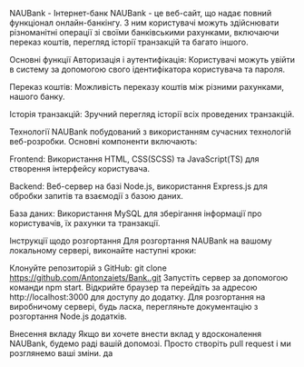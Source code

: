 NAUBank - Інтернет-банк
NAUBank - це веб-сайт, що надає повний функціонал онлайн-банкінгу. З ним користувачі можуть здійснювати різноманітні операції зі своїми банківськими рахунками, включаючи переказ коштів, перегляд історії транзакцій та багато іншого.

Основні функції
Авторизація і аутентифікація: Користувачі можуть увійти в систему за допомогою свого ідентифікатора користувача та пароля.

Переказ коштів: Можливість переказу коштів між різними рахунками, нашого банку.

Історія транзакцій: Зручний перегляд історії всіх проведених транзакцій.

Технології
NAUBank побудований з використанням сучасних технологій веб-розробки. Основні компоненти включають:

Frontend: Використання HTML, CSS(SCSS) та JavaScript(TS) для створення інтерфейсу користувача.

Backend: Веб-сервер на базі Node.js, використання Express.js для обробки запитів та взаємодії з базою даних.

База даних: Використання MySQL для зберігання інформації про користувачів, їх рахунки та транзакції.

Інструкції щодо розгортання
Для розгортання NAUBank на вашому локальному сервері, виконайте наступні кроки:

Клонуйте репозиторій з GitHub: git clone https://github.com/Antonzaiets/Bank..git
Запустіть сервер за допомогою команди npm start.
Відкрийте браузер та перейдіть за адресою http://localhost:3000 для доступу до додатку.
Для розгортання на виробничому сервері, будь ласка, перегляньте документацію з розгортання Node.js додатків.

Внесення вкладу
Якщо ви хочете внести вклад у вдосконалення NAUBank, будемо раді вашій допомозі. Просто створіть pull request і ми розглянемо ваші зміни. да

